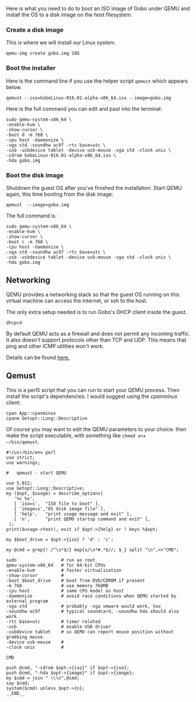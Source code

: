 Here is what you need to do to boot an ISO image of Gobo
under QEMU and install the OS to a disk image on the
host filesystem.

### Create a disk image 

This is where we will install our Linux system.

```
qemu-img create gobo.img 10G
```

### Boot the installer

Here is the command line if you use the helper script
<code>qemust</code> which appears below.

```
qemust --iso=GoboLinux-016.01-alpha-x86_64.iso --image=gobo.img
```

Here is the full command you can edit and past into the
terminal:

```
sudo qemu-system-x86_64 \
-enable-kvm \
-show-cursor \
-boot d -m 768 \
-cpu host -daemonize \
-vga std -soundhw ac97 -rtc base=utc \
-usb -usbdevice tablet -device usb-mouse -vga std -clock unix \
-cdrom GoboLinux-016.01-alpha-x86_64.iso \
-hda gobo.img
```

### Boot the disk image

Shutdown the guest OS after you've finished the
installation.  Start QEMU again, this time booting from the
disk image:

```
qemust  --image=gobo.img
```
The full command is:

```
sudo qemu-system-x86_64 \
-enable-kvm \
-show-cursor \
-boot c -m 768 \
-cpu host -daemonize \
-vga std -soundhw ac97 -rtc base=utc \
-usb -usbdevice tablet -device usb-mouse -vga std -clock unix \
-hda gobo.img

```

## Networking

QEMU provides a networking stack so that the guest OS
running on this virtual machine can access the internet, or
ssh to the host.

The only extra setup needed is to run Gobo's DHCP client
inside the guest. 

```
dhcpcd
```

By default QEMU acts as a firewall and does not permit any
incoming traffic. It also doesn't support protocols other
than TCP and UDP.  This means that ping and other ICMP
utilities won't work.

Details can be found
[here.](https://en.wikibooks.org/wiki/QEMU/Networking#User_mode_networking)

## Qemust

This is a perl5 script that you can run to start your QEMU
process.  Then install the script's dependencies. 
I would suggest using the _cpanminus_ client:

```
cpan App::cpanminus
cpanm Getopt::Long::Descriptive
```

Of course you may want to edit the QEMU parameters to your choice. 
then make the script executable, with something like
<code>chmod a+x ~/bin/qemust</code>.

```
#!/usr/bin/env perl
use strict;
use warnings;

#   qemust - start QEMU

use 5.012;
use Getopt::Long::Descriptive;
my ($opt, $usage) = describe_options(
   '%c %o',
   [ 'iso=s',  "ISO file to boot" ],
   [ 'image=s',"OS disk image file" ],
   [ 'help',   "print usage message and exit" ],
   [ 'n',      "print QEMU startup command and exit" ],
 );
print($usage->text), exit if $opt->{help} or ! keys %$opt;

my $boot_drive = $opt->{iso} ? 'd' : 'c';

my @cmd = grep{! /^\s*$/} map{s/\s*#.*$//; $_} split "\n",<<"CMD";

sudo                 # run as root
qemu-system-x86_64   # for 64-bit CPUs
-enable-kvm          # faster virtualization
-show-cursor         #
-boot $boot_drive    # boot from DVD/CDROM if present
-m 768               # use memory 768MB
-cpu host            # same CPU model as host
-daemonize           # avoid race conditions when QEMU started by external program
-vga std             # probably -vga vmware would work, too
-soundhw ac97        # typical soundcard, -soundhw hda should also work
-rtc base=utc        # timer related
-usb                 # enable USB driver
-usbdevice tablet    # so QEMU can report mouse position without grabbing mouse
-device usb-mouse    # 
-clock unix          # 

CMD

push @cmd, "-cdrom $opt->{iso}" if $opt->{iso};
push @cmd, "-hda $opt->{image}" if $opt->{image};
my $cmd = join " \\\n",@cmd;
say $cmd;
system($cmd) unless $opt->{n};
__END__
```
